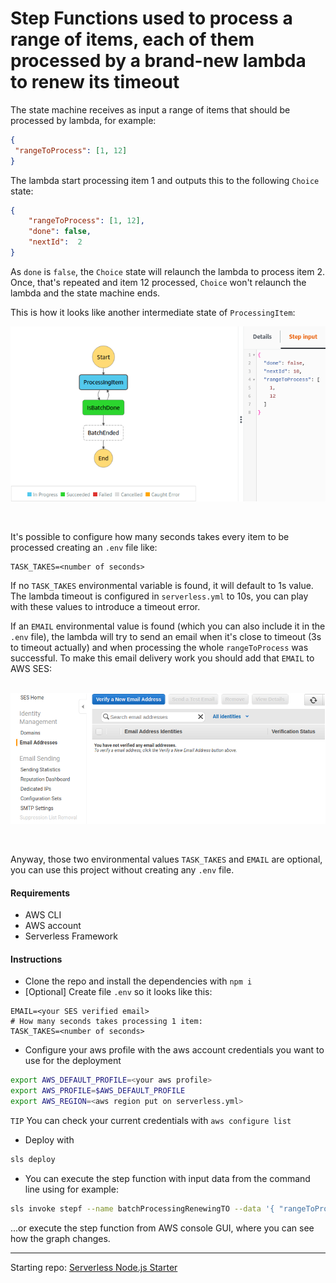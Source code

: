 # Step Functions used to process a range of items, each of them processed by a brand-new lambda to renew its timeout 


The state machine receives as input a range of items that should be processed by lambda, for example:
 ```json
{
  "rangeToProcess": [1, 12]
}
 ```

The lambda start processing item 1 and outputs this to the following `Choice` state:
```json
{
    "rangeToProcess": [1, 12],
    "done": false,
    "nextId":  2
}
```
As `done` is `false`, the `Choice` state will relaunch the lambda to process item 2. Once, that's repeated and item 12 processed, `Choice` won't relaunch the lambda and the state machine ends.

This is how it looks like another intermediate state of `ProcessingItem`:
<br />
<p align="center">
  <img src="doc/intermediate.png" />
</p><br />

It's possible to configure how many seconds takes every item to be processed creating an `.env` file like:
```dotenv
TASK_TAKES=<number of seconds>
```
If no `TASK_TAKES` environmental variable is found, it will default to 1s value. The lambda timeout is configured in `serverless.yml` to 10s, you can play with these values to introduce a timeout error.

If an `EMAIL` environmental value is found (which you can also include it in the `.env` file), the lambda will try to send an email when it's close to timeout (3s to timeout actually) and when processing the whole `rangeToProcess` was successful. To make this email delivery work you should add that `EMAIL` to AWS SES:
<br /><br />
<p align="center">
  <img src="doc/sns.png" />
</p><br />

Anyway, those two environmental values `TASK_TAKES` and `EMAIL` are optional, you can use this project without creating any `.env` file.

#### Requirements
* AWS CLI
* AWS account
* Serverless Framework

#### Instructions
* Clone the repo and install the dependencies with `npm i`
* [Optional] Create file `.env` so it looks like this:
```dotenv
EMAIL=<your SES verified email>
# How many seconds takes processing 1 item:
TASK_TAKES=<number of seconds>
```
* Configure your aws profile with the aws account credentials you want to use for the deployment
```bash
export AWS_DEFAULT_PROFILE=<your aws profile>
export AWS_PROFILE=$AWS_DEFAULT_PROFILE
export AWS_REGION=<aws region put on serverless.yml>
```
`TIP` You can check your current credentials with `aws configure list` 
* Deploy with
```bash
sls deploy
```
* You can execute the step function with input data from the command line using for example:
```bash
sls invoke stepf --name batchProcessingRenewingTO --data '{ "rangeToProcess": [1, 12] }'
```
...or execute the step function from AWS console GUI, where you can see how the graph changes.

---
Starting repo: [Serverless Node.js Starter](https://github.com/AnomalyInnovations/serverless-nodejs-starter)
